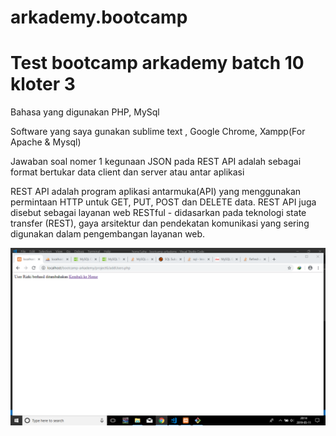 # arkademy.bootcamp
<h1>Test bootcamp arkademy batch 10 kloter 3</h1>
<p>Bahasa yang digunakan PHP, MySql</p> 
<p>Software yang saya gunakan sublime text , Google Chrome, Xampp(For Apache & Mysql)</p> 
<p>Jawaban soal nomer 1 kegunaan JSON pada REST API adalah sebagai format bertukar data client dan server atau antar aplikasi</p>
<p>REST API adalah program aplikasi antarmuka(API) yang menggunakan permintaan HTTP untuk GET, PUT, POST dan DELETE data.
REST API juga disebut sebagai layanan web RESTful - didasarkan pada teknologi state transfer (REST), gaya arsitektur dan pendekatan komunikasi yang sering digunakan dalam pengembangan layanan web.</p>

![Screenshot](screenshot(3).png)
